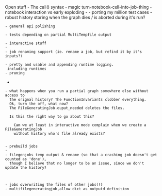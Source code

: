 Open stuff
	- The call() syntax
	- magic turn-notebook-cell-into-job-thing
	- notebook interaction vs early exploding
	- 
	- porting my million test cases
	- robust history storing when the graph dies / is aborted during it's run?
	
	- general api polishing
	 
	- tests depending on partial MultiTempfile output 
	
	- interactive stuff
	-
	- job renaming support (ie. rename a job, but refind it by it's inputs?)
 
	- pretty and usable and appending runtime logging.
	 including runtimes
	- pruning
-

	- what happens when you run a partial graph somewhere else without access to
	  the orignal history? The FunctionInvariants clobber everything.
	  Ok, turn the off, what now?
	  The FileGeneratingJob.ouput_needed deletes the files.
	  
	  Is this the right way to go about this?

		Can we at least in interactive mode complain when we create a FileGeneratingJob
	    without history who's file already exists?
		
		
	- prebuild jobs
	- 
	- filegenjobs temp output & rename (so that a crashing job doesn't get counted as 'done'),
	  though I believe that no longer to be an issue, since we don't update the history?
  
  
  
	- jobs overwriting the files of other jobs(!)
	- multifilegeneratingjob,allow dict as outputd definition
